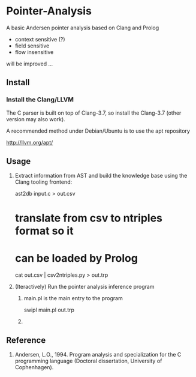 # Pointer-Analysis

A basic Andersen pointer analysis based on Clang and Prolog

+ context sensitive (?)
+ field sensitive 
+ flow insensitive 

will be improved ...

## Install

### Install the Clang/LLVM 

The C parser is built on top of Clang-3.7, so install the Clang-3.7 
(other version may also work).

A recommended method under Debian/Ubuntu is to use the apt repository

http://llvm.org/apt/


## Usage

1. Extract information from AST and build the knowledge base using the
Clang tooling frontend:

    ast2db input.c > out.csv
    # translate from csv to ntriples format so it 
    # can be loaded by Prolog
    cat out.csv | csv2ntriples.py > out.trp


2. (Iteractively) Run the pointer analysis inference program

	1. main.pl is the main entry to the program
	
		swipl main.pl out.trp
		
	2. 


## Reference

1. Andersen, L.O., 1994. Program analysis and specialization for the C programming language (Doctoral dissertation, University of Cophenhagen).







